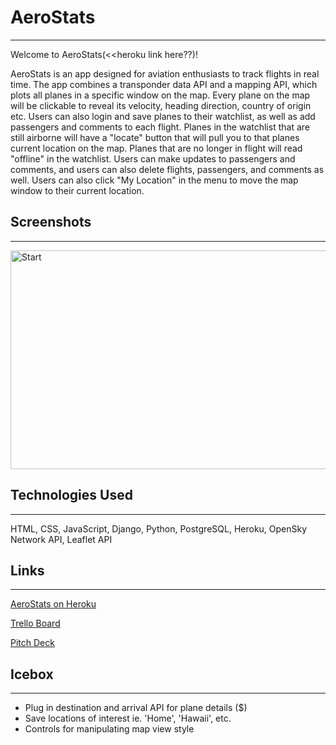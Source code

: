 # AeroStats
---------------
Welcome to AeroStats(<<heroku link here??)!   

AeroStats is an app designed for aviation enthusiasts to track flights in real time. The app combines a transponder data API and a mapping API, which plots all planes in a specific window on the map. Every plane on the map will be clickable to reveal its velocity, heading direction, country of origin etc. Users can also login and save planes to their watchlist, as well as add passengers and comments to each flight. Planes in the watchlist that are still airborne will have a "locate" button that will pull you to that planes current location on the map. Planes that are no longer in flight will read "offline" in the watchlist. Users can make updates to passengers and comments, and users can also delete flights, passengers, and comments as well. Users can also click "My Location" in the menu to move the map window to their current location.


## Screenshots
---------------
<img alt="Start" src="https://i.imgur.com/cXPBCQ7.jpg" height="350" width="600">

## Technologies Used
---------------
HTML, CSS, JavaScript, Django, Python, PostgreSQL, Heroku, OpenSky Network API, Leaflet API

## Links
---------------
[AeroStats on Heroku](link)  

[Trello Board](https://trello.com/b/ntnm7eLZ/aerostats)  

[Pitch Deck](https://docs.google.com/presentation/d/1OokqjxLIJFpk5QXpnJqZJByC8e2N8ACztbBrAlIK9Tg/edit#slide=id.p)

## Icebox
---------------
* Plug in destination and arrival API for plane details ($)
* Save locations of interest ie. 'Home', 'Hawaii', etc.
* Controls for manipulating map view style


